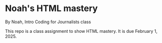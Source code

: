 # Noah's HTML mastery

By Noah, Intro Coding for Journalists class

This repo is a class assignment to show HTML mastery. It is due February 1, 2025.
